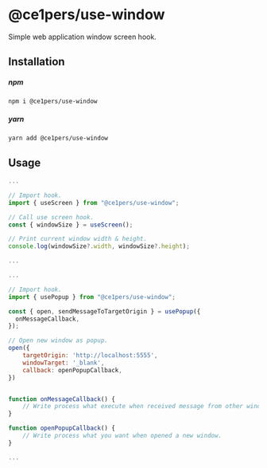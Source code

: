 # @ce1pers/use-window

Simple web application window screen hook.

## Installation

##### npm

`npm i @ce1pers/use-window`

##### yarn

`yarn add @ce1pers/use-window`

## Usage

```javascript
...

// Import hook.
import { useScreen } from "@ce1pers/use-window";

// Call use screen hook.
const { windowSize } = useScreen();

// Print current window width & height.
console.log(windowSize?.width, windowSize?.height);

...
```

```javascript
...

// Import hook.
import { usePopup } from "@ce1pers/use-window";

const { open, sendMessageToTargetOrigin } = usePopup({
  onMessageCallback,
});

// Open new window as popup.
open({
    targetOrigin: 'http://localhost:5555',
    windowTarget: '_blank',
    callback: openPopupCallback,
})


function onMessageCallback() {
    // Write process what execute when received message from other window.
}

function openPopupCallback() {
    // Write process what you want when opened a new window.
}

...
```
